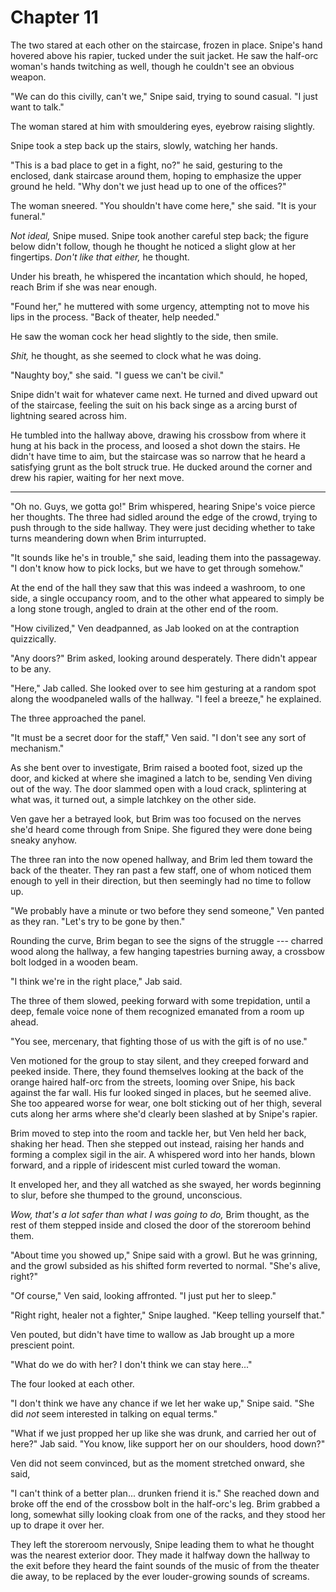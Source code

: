 # Chapter 11


The two stared at each other on the staircase, frozen in place. Snipe's hand hovered above his rapier, tucked under the suit jacket. He saw the half-orc woman's hands twitching as well, though he couldn't see an obvious weapon. 

"We can do this civilly, can't we," Snipe said, trying to sound casual. "I just want to talk." 

The woman stared at him with smouldering eyes, eyebrow raising slightly. 

Snipe took a step back up the stairs, slowly, watching her hands. 

"This is a bad place to get in a fight, no?" he said, gesturing to the enclosed, dank staircase around them, hoping to emphasize the upper ground he held. "Why don't we just head up to one of the offices?" 

The woman sneered.
"You shouldn't have come here," she said. "It is your funeral."

*Not ideal,* Snipe mused. Snipe took another careful step back; the figure below didn't follow, though he thought he noticed a slight glow at her fingertips. *Don't like that either,* he thought. 

Under his breath, he whispered the incantation which should, he hoped, reach Brim if she was near enough. 

"Found her," he muttered with some urgency, attempting not to move his lips in the process. "Back of theater, help needed."

He saw the woman cock her head slightly to the side, then smile. 

*Shit,* he thought, as she seemed to clock what he was doing. 

"Naughty boy," she said. "I guess we can't be civil." 

Snipe didn't wait for whatever came next. He turned and dived upward out of the staircase, feeling the suit on his back singe as a arcing burst of lightning seared across him. 

He tumbled into the hallway above, drawing his crossbow from where it hung at his back in the process, and loosed a shot down the stairs. He didn't have time to aim, but the staircase was so narrow that he heard a satisfying grunt as the bolt struck true. He ducked around the corner and drew his rapier, waiting for her next move.

-----

"Oh no. Guys, we gotta go!" Brim whispered, hearing Snipe's voice pierce her thoughts. The three had sidled around the edge of the crowd, trying to push through to the side hallway. They were just deciding whether to take turns meandering down when Brim inturrupted. 

"It sounds like he's in trouble," she said, leading them into the passageway. "I don't know how to pick locks, but we have to get through somehow."

At the end of the hall they saw that this was indeed a washroom, to one side, a single occupancy room, and to the other what appeared to simply be a long stone trough, angled to drain at the other end of the room. 

"How civilized," Ven deadpanned, as Jab looked on at the contraption quizzically. 

"Any doors?" Brim asked, looking around desperately. There didn't appear to be any. 

"Here," Jab called. She looked over to see him gesturing at a random spot along the woodpaneled walls of the hallway. "I feel a breeze," he explained. 

The three approached the panel. 

"It must be a secret door for the staff," Ven said. "I don't see any sort of mechanism." 

As she bent over to investigate, Brim raised a booted foot, sized up the door, and kicked at where she imagined a latch to be, sending Ven diving out of the way. The door slammed open with a loud crack, splintering at what was, it turned out, a simple latchkey on the other side. 

Ven gave her a betrayed look, but Brim was too focused on the nerves she'd heard come through from Snipe. She figured they were done being sneaky anyhow.

The three ran into the now opened hallway, and Brim led them toward the back of the theater. They ran past a few staff, one of whom noticed them enough to yell in their direction, but then seemingly had no time to follow up. 

"We probably have a minute or two before they send someone," Ven panted as they ran. "Let's try to be gone by then." 

Rounding the curve, Brim began to see the signs of the struggle --- charred wood along the hallway, a few hanging tapestries burning away, a crossbow bolt lodged in a wooden beam.

"I think we're in the right place," Jab said. 

The three of them slowed, peeking forward with some trepidation, until a deep, female voice none of them recognized emanated from a room up ahead. 

"You see, mercenary, that fighting those of us with the gift is of no use." 

Ven motioned for the group to stay silent, and they creeped forward and peeked inside. There, they found themselves looking at the back of the orange haired half-orc from the streets, looming over Snipe, his back against the far wall. His fur looked singed in places, but he seemed alive. She too appeared worse for wear, one bolt sticking out of her thigh, several cuts along her arms where she'd clearly been slashed at by Snipe's rapier. 

Brim moved to step into the room and tackle her, but Ven held her back, shaking her head. Then she stepped out instead, raising her hands and forming a complex sigil in the air. A whispered word into her hands, blown forward, and a ripple of iridescent mist curled toward the woman. 

It enveloped her, and they all watched as she swayed, her words beginning to slur, before she thumped to the ground, unconscious. 

*Wow, that's a lot safer than what I was going to do,* Brim thought, as the rest of them stepped inside and closed the door of the storeroom behind them. 

"About time you showed up," Snipe said with a growl. But he was grinning, and the growl subsided as his shifted form reverted to normal. "She's alive, right?"

"Of course," Ven said, looking affronted. "I just put her to sleep."

"Right right, healer not a fighter," Snipe laughed. "Keep telling yourself that." 

Ven pouted, but didn't have time to wallow as Jab brought up a more prescient point.

"What do we do with her? I don't think we can stay here..."

The four looked at each other. 

"I don't think we have any chance if we let her wake up," Snipe said. "She did *not* seem interested in talking on equal terms."

"What if we just propped her up like she was drunk, and carried her out of here?" Jab said. "You know, like support her on our shoulders, hood down?"

Ven did not seem convinced, but as the moment stretched onward, she said,

"I can't think of a better plan... drunken friend it is." She reached down and broke off the end of the crossbow bolt in the half-orc's leg. Brim grabbed a long, somewhat silly looking cloak from one of the racks, and they stood her up to drape it over her. 

They left the storeroom nervously, Snipe leading them to what he thought was the nearest exterior door. They made it halfway down the hallway to the exit before they heard the faint sounds of the music of from the theater die away, to be replaced by the ever louder-growing sounds of screams.